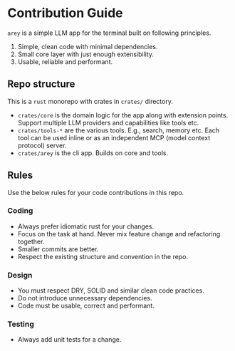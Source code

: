 # Contribution Guide

`arey` is a simple LLM app for the terminal built on following principles.

1. Simple, clean code with minimal dependencies.
2. Small core layer with just enough extensibility.
3. Usable, reliable and performant.

## Repo structure

This is a `rust` monorepo with crates in `crates/` directory.

- `crates/core` is the domain logic for the app along with extension points.
  Support multiple LLM providers and capabilities like tools etc.
- `crates/tools-*` are the various tools. E.g., search, memory etc. Each tool
  can be used inline or as an independent MCP (model context protocol) server.
- `crates/arey` is the cli app. Builds on core and tools.

## Rules

Use the below rules for your code contributions in this repo.

### Coding

- Always prefer idiomatic rust for your changes.
- Focus on the task at hand. Never mix feature change and refactoring together.
- Smaller commits are better.
- Respect the existing structure and convention in the repo.

### Design

- You must respect DRY, SOLID and similar clean code practices.
- Do not introduce unnecessary dependencies.
- Code must be usable, correct and performant.

### Testing

- Always add unit tests for a change.
